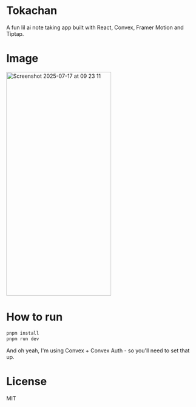 # Tokachan

A fun lil ai note taking app built with React, Convex, Framer Motion and Tiptap.

# Image

<img width="276" height="589" alt="Screenshot 2025-07-17 at 09 23 11" src="https://github.com/user-attachments/assets/f75dcfe1-242c-4f7c-8476-a6b94418aedf" />

# How to run

```bash
pnpm install
pnpm run dev
```

And oh yeah, I'm using Convex + Convex Auth - so you'll need to set that up.

# License

MIT

